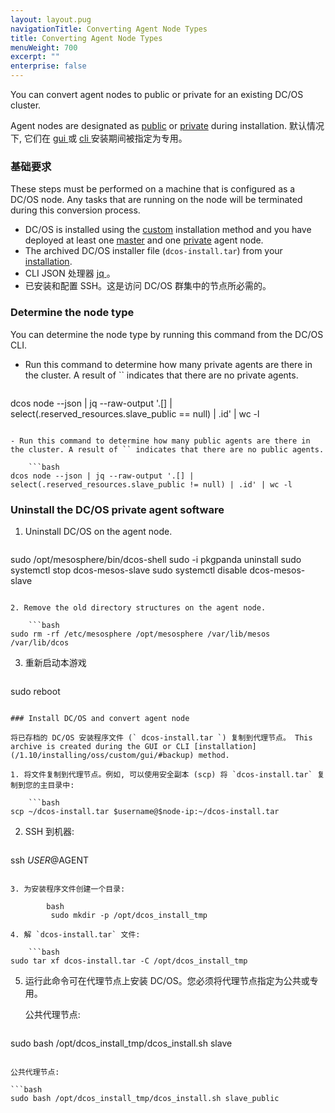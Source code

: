 ```yaml
---
layout: layout.pug
navigationTitle: Converting Agent Node Types
title: Converting Agent Node Types
menuWeight: 700
excerpt: ""
enterprise: false
---
```

<!-- This source repo for this topic is https://github.com/dcos/dcos-docs -->

You can convert agent nodes to public or private for an existing DC/OS cluster.

Agent nodes are designated as [public](/1.10/overview/concepts/#public-agent-node) or [private](/1.10/overview/concepts/#private-agent-node) during installation. 默认情况下, 它们在 [ gui ](/1.10/installing/oss/custom/gui/) 或 [ cli ](/1.10/installing/oss/custom/cli/) 安装期间被指定为专用。

### 基础要求

These steps must be performed on a machine that is configured as a DC/OS node. Any tasks that are running on the node will be terminated during this conversion process.

- DC/OS is installed using the [custom](/1.10/installing/oss/custom/) installation method and you have deployed at least one [master](/1.10/overview/concepts/#master) and one [private](/1.10/overview/concepts/#private-agent-node) agent node.
- The archived DC/OS installer file (`dcos-install.tar`) from your [installation](/1.10/installing/oss/custom/gui/#backup). 
- CLI JSON 处理器 [ jq ](https://github.com/stedolan/jq/wiki/Installation)。
- 已安装和配置 SSH。这是访问 DC/OS 群集中的节点所必需的。

### Determine the node type

You can determine the node type by running this command from the DC/OS CLI.

- Run this command to determine how many private agents are there in the cluster. A result of `` indicates that there are no private agents.
    
    ```bash
dcos node --json | jq --raw-output '.[] | select(.reserved_resources.slave_public == null) | .id' | wc -l
```

- Run this command to determine how many public agents are there in the cluster. A result of `` indicates that there are no public agents.
    
    ```bash
dcos node --json | jq --raw-output '.[] | select(.reserved_resources.slave_public != null) | .id' | wc -l
```

### Uninstall the DC/OS private agent software

1. Uninstall DC/OS on the agent node.
    
    ```bash
sudo /opt/mesosphere/bin/dcos-shell
sudo -i pkgpanda uninstall
sudo systemctl stop dcos-mesos-slave
sudo systemctl disable dcos-mesos-slave
```

2. Remove the old directory structures on the agent node.
    
    ```bash
sudo rm -rf /etc/mesosphere /opt/mesosphere /var/lib/mesos /var/lib/dcos
```

3. 重新启动本游戏
    
    ```bash
sudo reboot
```

### Install DC/OS and convert agent node

将已存档的 DC/OS 安装程序文件 (` dcos-install.tar `) 复制到代理节点。 This archive is created during the GUI or CLI [installation](/1.10/installing/oss/custom/gui/#backup) method.

1. 将文件复制到代理节点。例如, 可以使用安全副本 (scp) 将 `dcos-install.tar` 复制到您的主目录中:
    
    ```bash
scp ~/dcos-install.tar $username@$node-ip:~/dcos-install.tar
```

2. SSH 到机器:
    
    ```bash
ssh $USER@$AGENT
```

3. 为安装程序文件创建一个目录:
    
        bash
         sudo mkdir -p /opt/dcos_install_tmp

4. 解 `dcos-install.tar` 文件:
    
    ```bash
sudo tar xf dcos-install.tar -C /opt/dcos_install_tmp
```

5. 运行此命令可在代理节点上安装 DC/OS。您必须将代理节点指定为公共或专用。
    
    公共代理节点:
    
    ```bash
sudo bash /opt/dcos_install_tmp/dcos_install.sh slave
```

公共代理节点:

```bash
sudo bash /opt/dcos_install_tmp/dcos_install.sh slave_public
```